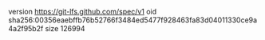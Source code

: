version https://git-lfs.github.com/spec/v1
oid sha256:00356eaebffb76b52766f3484ed5477f928463fa83d04011330ce9a4a2f95b2f
size 126994
